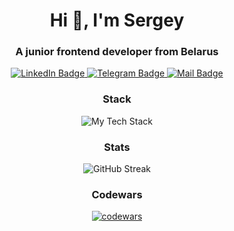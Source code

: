 <h1 align="center">Hi 👋, I'm Sergey</h1>
<h3 align="center">A junior frontend developer from Belarus</h3>

<div align="center">
   <a href="https://www.linkedin.com/in/sergey-saprankov/" target="_blank">
    <img src="https://img.shields.io/badge/LinkedIn-blue?style=for-the-badge&logo=linkedin&logoColor=white" alt="LinkedIn Badge"/>
  </a>
  <a href="https://t.me/sergeysaprankov" target="_blank">
    <img src="https://img.shields.io/badge/Telegram-blue?style=for-the-badge&logo=telegram&logoColor=white" alt="Telegram Badge"/>
  </a>
  <a href="mailto:sergeysaprankov1992@gmail.com" target="_blank">
    <img src="https://img.shields.io/badge/Mail-red?style=for-the-badge&logo=gmail&logoColor=white" alt="Mail Badge"/>
  </a>
</div>

<h3 align="center">Stack</h3>
<div align="center">
  
![My Tech Stack](https://github-readme-tech-stack.vercel.app/api/cards?align=center&width=700&titleAlign=center&fontWeight=normal&showBorder=false&lineHeight=10&lineCount=3&theme=github_dark&hideBg=true&hideTitle=true&line1=react,react,61DAFB;redux,redux,764ABC;typescript,typescript,3178C6;javascript,javascript,F7DF1E;axios,axios,5A29E4;&line2=html5,html5,E34F26;css3,css3,1572B6;sass,sass,CC6699;mui,mui,007FFF;storybook,storybook,FF4785;&line3=postman,postman,FF6C37;jest,jest,C21325;git,git,F05032;reactrouter,react%20router,CA4245;reacthookform,hook%20form,EC5990;)

</div>


<h3 align="center">Stats</h3>
<div align="center"> 
  
![GitHub Streak](https://streak-stats.demolab.com/?user=Sergey-Saprankov&theme=github-dark)
  
</div>

<h3 align="center">Codewars</h3>  
<div align="center">
  
[![codewars](https://www.codewars.com/users/Sergey-Saprankov/badges/large)](https://www.codewars.com/users/Sergey-Saprankov)
  
</div>


